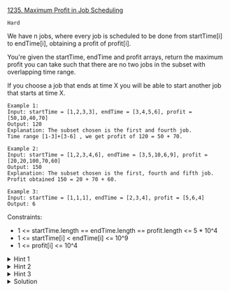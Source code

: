[1235. Maximum Profit in Job Scheduling](https://leetcode.com/problems/maximum-profit-in-job-scheduling/)

`Hard`

We have n jobs, where every job is scheduled to be done from startTime[i] to endTime[i], obtaining a profit of profit[i].

You're given the startTime, endTime and profit arrays, return the maximum profit you can take such that there are no two jobs in the subset with overlapping time range.

If you choose a job that ends at time X you will be able to start another job that starts at time X.

```
Example 1:
Input: startTime = [1,2,3,3], endTime = [3,4,5,6], profit = [50,10,40,70]
Output: 120
Explanation: The subset chosen is the first and fourth job. 
Time range [1-3]+[3-6] , we get profit of 120 = 50 + 70.

Example 2:
Input: startTime = [1,2,3,4,6], endTime = [3,5,10,6,9], profit = [20,20,100,70,60]
Output: 150
Explanation: The subset chosen is the first, fourth and fifth job. 
Profit obtained 150 = 20 + 70 + 60.

Example 3:
Input: startTime = [1,1,1], endTime = [2,3,4], profit = [5,6,4]
Output: 6
```

Constraints:

- 1 <= startTime.length == endTime.length == profit.length <= 5 * 10^4
- 1 <= startTime[i] < endTime[i] <= 10^9
- 1 <= profit[i] <= 10^4

<details>
<summary>Hint 1</summary>

Think on DP.
</details>

<details>
<summary>Hint 2</summary>

Sort the elements by starting time, then define the dp[i] as the maximum profit taking elements from the suffix starting at i.
</details>

<details>
<summary>Hint 3</summary>

Use binarySearch (lower_bound/upper_bound on C++) to get the next index for the DP transition.
</details>

<details>
<summary>Solution</summary>

[Huifeng Guan](https://www.youtube.com/watch?v=0C7re8lam7M)
[Lee215](https://leetcode.com/problems/maximum-profit-in-job-scheduling/discuss/409009/JavaC%2B%2BPython-DP-Solution)
</details>